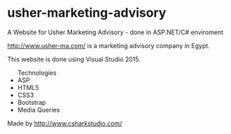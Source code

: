 # usher-marketing-advisory
A Website for Usher Marketing Advisory - done in ASP.NET/C# enviroment<br>

<a>http://www.usher-ma.com/</a> is a marketing advisory company in Egypt. <br>

This website is done using Visual Studio 2015. <br>
<ul> Technologies
<li>ASP</li>
<li>HTML5</li>
<li>CSS3</li>
<li>Bootstrap</li>
<li>Media Queries</li>
</ul>

Made by <a>http://www.csharkstudio.com/</a>
